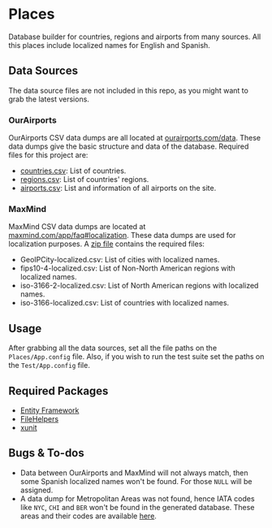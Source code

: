 # Places
Database builder for countries, regions and airports from many sources. All this places include localized names for English and Spanish.

## Data Sources

The data source files are not included in this repo, as you might want to grab the latest versions.

### OurAirports
OurAirports CSV data dumps are all located at [ourairports.com/data](http://www.ourairports.com/data/). These data dumps give the basic structure and data of the database. Required files for this project are:

* 	[countries.csv](http://www.ourairports.com/data/countries.csv): List of countries.
* 	[regions.csv](http://www.ourairports.com/data/regions.csv): List of countries' regions.
* 	[airports.csv](http://www.ourairports.com/data/airports.csv): List and information of all airports on the site.

### MaxMind
MaxMind CSV data dumps are located at [maxmind.com/app/faq#localization](http://www.maxmind.com/app/faq#localization). These data dumps are used for localization purposes. A [zip file](http://www.maxmind.com/GeoIPLocationCSV-localized.zip) contains the required files:

*	GeoIPCity-localized.csv: List of cities with localized names.
*	fips10-4-localized.csv: List of Non-North American regions with localized names.
*	iso-3166-2-localized.csv: List of North American regions with localized names.
*	iso-3166-localized.csv: List of countries with localized names.

## Usage

After grabbing all the data sources, set all the file paths on the `Places/App.config` file. Also, if you wish to run the test suite set the paths on the `Test/App.config` file.

## Required Packages

*	[Entity Framework](http://nuget.org/packages/entityframework)
*	[FileHelpers](http://nuget.org/packages/FileHelpers)
*	[xunit](http://nuget.org/packages/xunit)

## Bugs & To-dos

*	Data between OurAirports and MaxMind will not always match, then some Spanish localized names won't be found. For those `NULL` will be assigned.
*	A data dump for Metropolitan Areas was not found, hence IATA codes like `NYC`, `CHI` and `BER` won't be found in the generated database. These areas and their codes are available [here](http://wikitravel.org/en/Metropolitan_Area_Airport_Codes).
